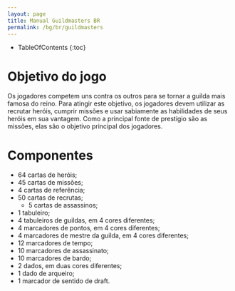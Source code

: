 ```yaml
---
layout: page
title: Manual Guildmasters BR
permalink: /bg/br/guildmasters
---
```

* TableOfContents
{:toc}

# Objetivo do jogo
Os jogadores competem uns contra os outros para se tornar a guilda mais famosa do reino. Para atingir este objetivo, os jogadores devem utilizar as recrutar heróis, cumprir missões e usar sabiamente as habilidades de seus heróis em sua vantagem. Como a principal fonte de prestígio são as missões, elas são o objetivo principal dos jogadores.

# Componentes
- 64 cartas de heróis;
- 45 cartas de missões;
- 4 cartas de referência;
- 50 cartas de recrutas;
  - 5 cartas de assassinos;
- 1 tabuleiro;
- 4 tabuleiros de guildas, em 4 cores diferentes;
- 4 marcadores de pontos, em 4 cores diferentes;
- 4 marcadores de mestre da guilda, em 4 cores diferentes;
- 12 marcadores de tempo;
- 10 marcadores de assassinato;
- 10 marcadores de bardo;
- 2 dados, em duas cores diferentes;
- 1 dado de arqueiro;
- 1 marcador de sentido de draft.
